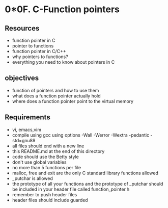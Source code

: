 # 0*0F. C-Function pointers
## Resources
  * function pointer in C
  * pointer to functions
  * function pointer in C/C++
  * why pointers to functions?
  * everything you need to know about pointers in C

## objectives
  * function of pointers and how to use them
  * what does a function pointer actually hold
  * where does a function pointer point to the virtual memory

## Requirements
  * vi, emacs,vim
  * compile using gcc using options -Wall -Werror -Wextra -pedantic -std=gnu89
  * all files should end with a new line
  * this README.md at the end of this directory
  * code should use the Betty style
  * don't use global variables
  * no more than 5 functions per file
  * malloc, free and exit are the only C standard library functions allowed
  * _putchar is allowed
  * the  prototype of all your functions and the prototype of _putchar should be included in your header file called function_pointer.h
  * remember to push header files
  * header files should include guarded


